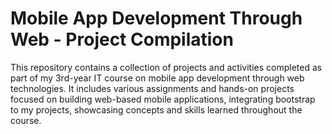 # Mobile App Development Through Web - Project Compilation

This repository contains a collection of projects and activities completed as part of my 3rd-year IT course on mobile app development through web technologies. It includes various assignments and hands-on projects focused on building web-based mobile applications, integrating bootstrap to my projects, showcasing concepts and skills learned throughout the course.
